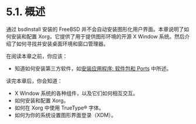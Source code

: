 # 5.1. 概述

通过 bsdinstall 安装的 FreeBSD 并不会自动安装图形化用户界面。本章说明了如何安装和配置 Xorg，它提供了用于提供图形环境的开源 X Window 系统。然后介绍了如何寻找并安装桌面环境和窗口管理器。

在阅读本章之前，你应该：

 - 知道如何安装第三方软件，如[安装应用程序: 软件包和 Ports](https://docs.freebsd.org/en/books/handbook/book/#ports) 中所述。

读完本章后，你会知道：

 - X Window 系统的各种组件，以及它们如何相互交互。
 - 如何安装和配置 Xorg。
 - 如何在 Xorg 中使用 TrueType® 字体。
 - 如何为你的系统设置图形界面登录（XDM）。
